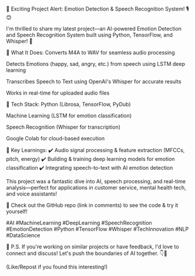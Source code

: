 🚀 Exciting Project Alert: Emotion Detection & Speech Recognition System! 🎙️😊

I'm thrilled to share my latest project—an AI-powered Emotion Detection and Speech Recognition System built using Python, TensorFlow, and Whisper! 🚀

🔹 What It Does:
Converts M4A to WAV for seamless audio processing

Detects Emotions (happy, sad, angry, etc.) from speech using LSTM deep learning

Transcribes Speech to Text using OpenAI's Whisper for accurate results

Works in real-time for uploaded audio files

🔹 Tech Stack:
Python (Librosa, TensorFlow, PyDub)

Machine Learning (LSTM for emotion classification)

Speech Recognition (Whisper for transcription)

Google Colab for cloud-based execution

🔹 Key Learnings:
✔️ Audio signal processing & feature extraction (MFCCs, pitch, energy)
✔️ Building & training deep learning models for emotion classification
✔️ Integrating speech-to-text with AI emotion detection

This project was a fantastic dive into AI, speech processing, and real-time analysis—perfect for applications in customer service, mental health tech, and voice assistants!

🔗 Check out the GitHub repo (link in comments) to see the code & try it yourself!

#AI #MachineLearning #DeepLearning #SpeechRecognition #EmotionDetection #Python #TensorFlow #Whisper #TechInnovation #NLP #DataScience

📌 P.S. If you're working on similar projects or have feedback, I'd love to connect and discuss! Let's push the boundaries of AI together. 👇💬

(Like/Repost if you found this interesting!)
